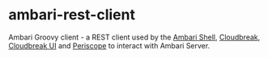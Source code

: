 ambari-rest-client
==================

Ambari Groovy client - a REST client used by the [Ambari Shell](https://github.com/sequenceiq/ambari-shell), [Cloudbreak](http://docs.cloudbreak.apiary.io/), [Cloudbreak UI](https://cloudbreak.sequenceiq.com/) and [Periscope](https://github.com/sequenceiq/periscope) to interact with Ambari Server.
